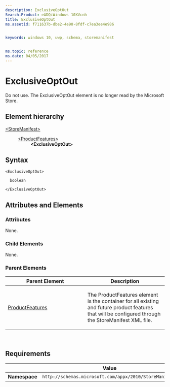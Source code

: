 ```yaml
---
description: ExclusiveOptOut
Search.Product: eADQiWindows 10XVcnh
title: ExclusiveOptOut
ms.assetid: f711637b-dbe2-4e90-8fdf-c7ea3ee4e986


keywords: windows 10, uwp, schema, storemanifest


ms.topic: reference
ms.date: 04/05/2017
---
```


# ExclusiveOptOut


Do not use. The ExclusiveOptOut element is no longer read by the Microsoft Store.

## Element hierarchy

<dl>
<dt><a href="element-storemanifest.md">&lt;StoreManifest&gt;</a></dt>
<dd>
<dl>
<dt><a href="element-productfeatures.md">&lt;ProductFeatures&gt;</a></dt>
<dd><b>&lt;ExclusiveOptOut&gt;</b></dd>
</dl>
</dd>
</dl>

## Syntax

``` syntax
<ExclusiveOptOut>

  boolean

</ExclusiveOptOut>
```

## Attributes and Elements


### Attributes

None.

### Child Elements

None.

### Parent Elements

<table>
<colgroup>
<col width="50%" />
<col width="50%" />
</colgroup>
<thead>
<tr class="header">
<th>Parent Element</th>
<th>Description</th>
</tr>
</thead>
<tbody>
<tr class="odd">
<td><a href="element-productfeatures.md">ProductFeatures</a> </td>
<td><p>The ProductFeatures element is the container for all existing and future product features that will be configured through the StoreManifest XML file.</p></td>
</tr>
</tbody>
</table>

 

## Requirements

|          | Value |
|----------|--------------|
| **Namespace** | `http://schemas.microsoft.com/appx/2010/StoreManifest` |

 

 



